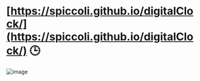 # [https://spiccoli.github.io/digitalClock/](https://spiccoli.github.io/digitalClock/) 🕒
![image](https://github.com/user-attachments/assets/c510ab5e-3b8f-47e6-a616-64b81c283dca)
